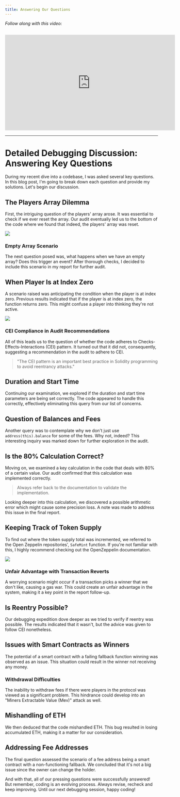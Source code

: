 ```yaml
---
title: Answering Our Questions
---
```


_Follow along with this video:_

## <iframe width="560" height="315" src="https://youtu.be/3MSO9NJ2j_0" title="YouTube Player" frameborder="0" allow="accelerometer; autoplay; clipboard-write; encrypted-media; gyroscope; picture-in-picture; web-share" allowfullscreen></iframe>

---

# Detailed Debugging Discussion: Answering Key Questions

During my recent dive into a codebase, I was asked several key questions. In this blog post, I'm going to break down each question and provide my solutions. Let's begin our discussion.

## The Players Array Dilemma

First, the intriguing question of the players' array arose. It was essential to check if we ever reset the array. Our audit eventually led us to the bottom of the code where we found that indeed, the players' array was reset.

![](https://cdn.videotap.com/kmOkBiTr178jCe2yOCNa-22.9.png)

### Empty Array Scenario

The next question posed was, what happens when we have an empty array? Does this trigger an event? After thorough checks, I decided to include this scenario in my report for further audit.

## When Player Is at Index Zero

A scenario raised was anticipating the condition when the player is at index zero. Previous results indicated that if the player is at index zero, the function returns zero. This might confuse a player into thinking they're not active.

![](https://cdn.videotap.com/HSNYhGEIwD2ytQEi2CeQ-49.61.png)

### CEI Compliance in Audit Recommendations

All of this leads us to the question of whether the code adheres to Checks-Effects-Interactions (CEI) pattern. It turned out that it did not, consequently, suggesting a recommendation in the audit to adhere to CEI.

> "The CEI pattern is an important best practice in Solidity programming to avoid reentrancy attacks."

## Duration and Start Time

Continuing our examination, we explored if the duration and start time parameters are being set correctly. The code appeared to handle this correctly, effectively eliminating this query from our list of concerns.

## Question of Balances and Fees

Another query was to contemplate why we don't just use `address(this).balance` for some of the fees. Why not, indeed? This interesting inquiry was marked down for further exploration in the audit.

## Is the 80% Calculation Correct?

Moving on, we examined a key calculation in the code that deals with 80% of a certain value. Our audit confirmed that this calculation was implemented correctly.

> Always refer back to the documentation to validate the implementation.

Looking deeper into this calculation, we discovered a possible arithmetic error which might cause some precision loss. A note was made to address this issue in the final report.

## Keeping Track of Token Supply

To find out where the token supply total was incremented, we referred to the Open Zeppelin repositories', `SafeMint` function. If you're not familiar with this, I highly recommend checking out the OpenZeppelin documentation.

![](https://cdn.videotap.com/6icrcHwg1yWjBbqusn4h-133.57.png)

### Unfair Advantage with Transaction Reverts

A worrying scenario might occur if a transaction picks a winner that we don't like, causing a gas war. This could create an unfair advantage in the system, making it a key point in the report follow-up.

## Is Reentry Possible?

Our debugging expedition dove deeper as we tried to verify if reentry was possible. The results indicated that it wasn't, but the advice was given to follow CEI nonetheless.

## Issues with Smart Contracts as Winners

The potential of a smart contract with a failing fallback function winning was observed as an issue. This situation could result in the winner not receiving any money.

### Withdrawal Difficulties

The inability to withdraw fees if there were players in the protocol was viewed as a significant problem. This hindrance could develop into an "Miners Extractable Value (Mev)" attack as well.

## Mishandling of ETH

We then deduced that the code mishandled ETH. This bug resulted in losing accumulated ETH, making it a matter for our consideration.

## Addressing Fee Addresses

The final question assessed the scenario of a fee address being a smart contract with a non-functioning fallback. We concluded that it's not a big issue since the owner can change the holder.

And with that, all of our pressing questions were successfully answered! But remember, coding is an evolving process. Always revise, recheck and keep improving. Until our next debugging session, happy coding!
